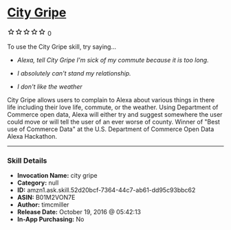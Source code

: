 # [City Gripe](http://alexa.amazon.com/#skills/amzn1.ask.skill.52d20bcf-7364-44c7-ab61-dd95c93bbc62)
![0 stars](../../images/ic_star_border_black_18dp_1x.png)![0 stars](../../images/ic_star_border_black_18dp_1x.png)![0 stars](../../images/ic_star_border_black_18dp_1x.png)![0 stars](../../images/ic_star_border_black_18dp_1x.png)![0 stars](../../images/ic_star_border_black_18dp_1x.png) 0

To use the City Gripe skill, try saying...

* *Alexa, tell City Gripe I'm sick of my commute because it is too long.*

* *I absolutely can't stand my relationship.*

* *I don't like the weather*

City Gripe allows users to complain to Alexa about various things in there life including their love life, commute, or the weather. Using Department of Commerce open data, Alexa will either try and suggest somewhere the user could move or will tell the user of an ever worse of county. Winner of "Best use of Commerce Data" at the U.S. Department of Commerce Open Data Alexa Hackathon.

***

### Skill Details

* **Invocation Name:** city gripe
* **Category:** null
* **ID:** amzn1.ask.skill.52d20bcf-7364-44c7-ab61-dd95c93bbc62
* **ASIN:** B01M2VON7E
* **Author:** timcmiller
* **Release Date:** October 19, 2016 @ 05:42:13
* **In-App Purchasing:** No
